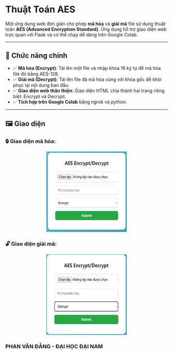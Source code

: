# Thuật Toán AES
Một ứng dụng web đơn giản cho phép **mã hóa** và **giải mã** file sử dụng thuật toán **AES (Advanced Encryption Standard)**. Ứng dụng hỗ trợ giao diện web trực quan với Flask và có thể chạy dễ dàng trên Google Colab.

---

## 🚀 Chức năng chính

- ✅ **Mã hóa (Encrypt)**: Tải lên một file và nhập khóa 16 ký tự để mã hóa file đó bằng AES-128.
- ✅ **Giải mã (Decrypt)**: Tải lên file đã mã hóa cùng với khóa gốc để khôi phục lại nội dung ban đầu.
- ✅ **Giao diện web thân thiện**: Giao diện HTML chia thành hai trang riêng biệt: Encrypt và Decrypt.
- ✅ **Tích hợp trên Google Colab** bằng ngrok và python.

---

## 🖼️ Giao diện

### 🔒 Giao diện mã hóa:

<p align="center">
  <img src="MaHoa.png" alt="Ảnh minh họa" width="250" height="250">
</p>

### 🔓 Giao diện giải mã:

<p align="center">
  <img src="GiaiMa.png" alt="Ảnh minh họa" width="250" height="250">
</p>

### PHAN VĂN ĐẰNG - ĐẠI HỌC ĐẠI NAM
